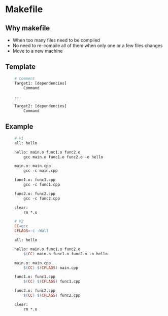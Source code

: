 # Makefile
## Why makefile
- When too many files need to be compiled
- No need to re-compile all of them when only one or a few files changes
- Move to a new machine
## Template
```makefile
    # Comment
    Target1: [dependencies]
        Command

    ...

    Target2: [dependencies]
        Command
```

## Example
```makefile
    # V1
    all: hello

    hello: main.o func1.o func2.o
        gcc main.o func1.o func2.o -o hello

    main.o: main.cpp
        gcc -c main.cpp

    func1.o: func1.cpp
        gcc -c func1.cpp

    func2.o: func2.cpp
        gcc -c func2.cpp

    clear:
        rm *.o
```

```makefile
    # V2
    CC=gcc
    CFLAGS=-c -Wall

    all: hello

    hello: main.o func1.o func2.o
        $(CC) main.o func1.o func2.o -o hello

    main.o: main.cpp
        $(CC) $(CFLAGS) main.cpp

    func1.o: func1.cpp
        $(CC) $(CFLAGS) func1.cpp

    func2.o: func2.cpp
        $(CC) $(CFLAGS) func2.cpp

    clear:
        rm *.o
```
